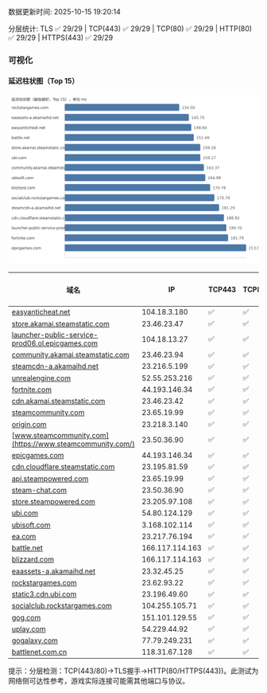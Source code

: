 数据更新时间: 2025-10-15 19:20:14

分层统计: TLS ✅ 29/29 | TCP(443) ✅ 29/29 | TCP(80) ✅ 29/29 | HTTP(80) ✅ 29/29 | HTTPS(443) ✅ 29/29

### 可视化

#### 延迟柱状图（Top 15）

![Latency Chart](latency_chart.svg)

| 域名 | IP | TCP443 | TCP80 | TLS 握手 | HTTP(80) | 状态码 | HTTPS(443) | 状态码(HTTPS) | 延迟(ms) |
|---|---|---|---|---|---|---|---|---|---|
| [easyanticheat.net](https://easyanticheat.net/) | 104.18.3.180 | ✅ | ✅ | ✅ | ✅ | 301 | ✅ | 301 | 148.6 |
| [store.akamai.steamstatic.com](https://store.akamai.steamstatic.com/) | 23.46.23.47 | ✅ | ✅ | ✅ | ✅ | 403 | ✅ | 403 | 159.16 |
| [launcher-public-service-prod06.ol.epicgames.com](https://launcher-public-service-prod06.ol.epicgames.com/) | 104.18.13.27 | ✅ | ✅ | ✅ | ✅ | 404 | ✅ | 404 | 189.7 |
| [community.akamai.steamstatic.com](https://community.akamai.steamstatic.com/) | 23.46.23.94 | ✅ | ✅ | ✅ | ✅ | 403 | ✅ | 403 | 163.37 |
| [steamcdn-a.akamaihd.net](https://steamcdn-a.akamaihd.net/) | 23.216.5.199 | ✅ | ✅ | ✅ | ✅ | 200 | ✅ | 200 | 181.29 |
| [unrealengine.com](https://unrealengine.com/) | 52.55.253.216 | ✅ | ✅ | ✅ | ✅ | 301 | ✅ | 301 | 218.65 |
| [fortnite.com](https://fortnite.com/) | 44.193.146.34 | ✅ | ✅ | ✅ | ✅ | 301 | ✅ | 301 | 191.79 |
| [cdn.akamai.steamstatic.com](https://cdn.akamai.steamstatic.com/) | 23.46.23.42 | ✅ | ✅ | ✅ | ✅ | 200 | ✅ | 200 | 250.39 |
| [steamcommunity.com](https://steamcommunity.com/) | 23.65.19.99 | ✅ | ✅ | ✅ | ✅ | 302 | ✅ | 200 | 262.45 |
| [origin.com](https://origin.com/) | 23.218.3.140 | ✅ | ✅ | ✅ | ✅ | 301 | ✅ | 301 | 230.94 |
| [www.steamcommunity.com](https://www.steamcommunity.com/) | 23.50.36.90 | ✅ | ✅ | ✅ | ✅ | 302 | ✅ | 302 | 247.41 |
| [epicgames.com](https://epicgames.com/) | 44.193.146.34 | ✅ | ✅ | ✅ | ✅ | 301 | ✅ | 302 | 213.0 |
| [cdn.cloudflare.steamstatic.com](https://cdn.cloudflare.steamstatic.com/) | 23.195.81.59 | ✅ | ✅ | ✅ | ✅ | 200 | ✅ | 301 | 186.92 |
| [api.steampowered.com](https://api.steampowered.com/) | 23.65.19.99 | ✅ | ✅ | ✅ | ✅ | 404 | ✅ | 404 | 272.1 |
| [steam-chat.com](https://steam-chat.com/) | 23.50.36.90 | ✅ | ✅ | ✅ | ✅ | 302 | ✅ | 404 | 240.28 |
| [store.steampowered.com](https://store.steampowered.com/) | 23.205.97.108 | ✅ | ✅ | ✅ | ✅ | 302 | ✅ | 200 | 415.28 |
| [ubi.com](https://ubi.com/) | 54.80.124.129 | ✅ | ✅ | ✅ | ✅ | 301 | ✅ | 301 | 159.17 |
| [ubisoft.com](https://ubisoft.com/) | 3.168.102.114 | ✅ | ✅ | ✅ | ✅ | 301 | ✅ | 301 | 164.99 |
| [ea.com](https://ea.com/) | 23.217.76.194 | ✅ | ✅ | ✅ | ✅ | 301 | ✅ | 301 | 230.66 |
| [battle.net](https://battle.net/) | 166.117.114.163 | ✅ | ✅ | ✅ | ✅ | 301 | ✅ | 301 | 151.49 |
| [blizzard.com](https://blizzard.com/) | 166.117.114.163 | ✅ | ✅ | ✅ | ✅ | 302 | ✅ | 302 | 170.78 |
| [eaassets-a.akamaihd.net](https://eaassets-a.akamaihd.net/) | 23.32.45.25 | ✅ | ✅ | ✅ | ✅ | 404 | ✅ | 404 | 145.75 |
| [rockstargames.com](https://rockstargames.com/) | 23.62.93.22 | ✅ | ✅ | ✅ | ✅ | 301 | ✅ | 301 | 134.5 |
| [static3.cdn.ubi.com](https://static3.cdn.ubi.com/) | 23.196.49.60 | ✅ | ✅ | ✅ | ✅ | 401 | ✅ | 401 | 302.78 |
| [socialclub.rockstargames.com](https://socialclub.rockstargames.com/) | 104.255.105.71 | ✅ | ✅ | ✅ | ✅ | 301 | ✅ | 307 | 175.7 |
| [gog.com](https://gog.com/) | 151.101.129.55 | ✅ | ✅ | ✅ | ✅ | 301 | ✅ | 301 | 606.82 |
| [uplay.com](https://uplay.com/) | 54.229.44.92 | ✅ | ✅ | ✅ | ✅ | 301 | ✅ | 301 | 392.14 |
| [gogalaxy.com](https://gogalaxy.com/) | 77.79.249.231 | ✅ | ✅ | ✅ | ✅ | 301 | ✅ | 301 | 539.0 |
| [battlenet.com.cn](https://battlenet.com.cn/) | 118.31.67.128 | ✅ | ✅ | ✅ | ✅ | 308 | ✅ | 302 | 945.7 |

提示：分层检测：TCP(443/80)→TLS握手→HTTP(80/HTTPS(443))。此测试为网络侧可达性参考，游戏实际连接可能需其他端口与协议。